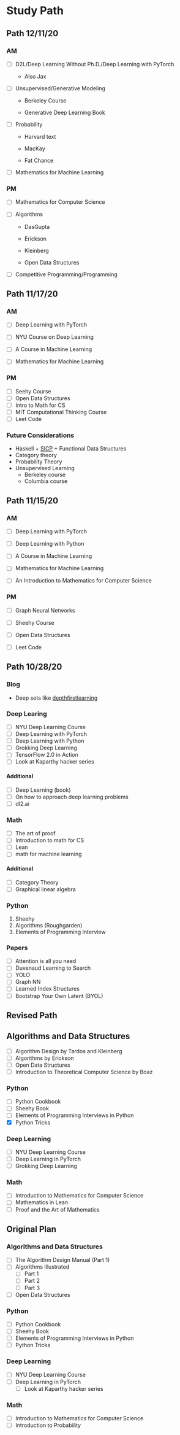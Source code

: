 # Study Path

## Path 12/11/20

### AM

- [ ] D2L/Deep Learning Without Ph.D./Deep Learning with PyTorch
  
  * Also Jax

- [ ] Unsupervised/Generative Modeling
  
  * Berkeley Course
  
  * Generative Deep Learning Book
- [ ] Probability
  
  - Harvard text
  
  - MacKay
  
  - Fat Chance

- [ ] Mathematics for Machine Learning

### PM

- [ ] Mathematics for Computer Science

- [ ] Algorithms
  
  * DasGupta
  
  * Erickson
  
  * Kleinberg
  
  * Open Data Structures

- [ ] Competitive Programming/Programming



## Path 11/17/20

### AM

- [ ] Deep Learning with PyTorch

- [ ] NYU Course on Deep Learning

- [ ] A Course in Machine Learning

- [ ] Mathematics for Machine Learning

### PM

- [ ] Seehy Course
- [ ] Open Data Structures
- [ ] Intro to Math for CS
- [ ] MIT Computational Thinking Course
- [ ] Leet Code

### Future Considerations

* Haskell + [SICP](https://web.mit.edu/alexmv/6.037/sicp.pdf) + Functional Data Structures
* Category theory
* Probability Theory
* Unsupervised Learning
  * Berkeley course
  * Columbia course

## Path 11/15/20

### AM

- [ ] Deep Learning with PyTorch

- [ ] Deep Learning with Python

- [ ] A Course in Machine Learning

- [ ] Mathematics for Machine Learning 

- [ ] An Introduction to Mathematics for Computer Science

### PM

- [ ] Graph Neural Networks

- [ ] Sheehy Course

- [ ] Open Data Structures

- [ ] Leet Code

## Path 10/28/20

### Blog

* Deep sets like [depthfirstlearning](http://www.depthfirstlearning.com/)

### Deep Learing

- [ ] NYU Deep Learning Course
- [ ] Deep Learning with PyTorch
- [ ] Deep Learning with Python
- [ ] Grokking Deep Learning
- [ ] TensorFlow 2.0 in Action
- [ ] Look at Kaparthy hacker series

#### Additional

- [ ] Deep Learning (book)
- [ ] On how to approach deep learning problems
- [ ] dl2.ai

### Math

- [ ] The art of proof
- [ ] Introduction to math for CS
- [ ] Lean
- [ ] math for machine learning

#### Additional

- [ ] Category Theory
- [ ] Graphical linear algebra

### Python

1. Sheehy
2. Algorithms (Roughgarden)
3. Elements of Programming Interview

### Papers

- [ ] Attention is all you need
- [ ] Duvenaud Learning to Search
- [ ] YOLO
- [ ] Graph NN
- [ ] Learned Index Structures
- [ ] Bootstrap Your Own Latent (BYOL)

## Revised Path

## Algorithms and Data Structures

- [ ] Algorithm Design by Tardos and Kleinberg
- [ ] Algorithms by Erickson
- [ ] Open Data Structures
- [ ] Introduction to Theoretical Computer Science by Boaz

### Python

- [ ] Python Cookbook
- [ ] Sheehy Book
- [ ] Elements of Programming Interviews in Python
- [x] Python Tricks

### Deep Learning

- [ ] NYU Deep Learning Course
- [ ] Deep Learning in PyTorch
- [ ] Grokking Deep Learning

### Math

- [ ] Introduction to Mathematics for Computer Science
- [ ] Mathematics in Lean
- [ ] Proof and the Art of Mathematics

## Original Plan

### Algorithms and Data Structures

- [ ] The Algorithm Design Manual (Part 1)
- [ ] Algorithms Illustrated
  - [ ] Part 1
  - [ ] Part 2
  - [ ] Part 3
- [ ] Open Data Structures

### Python

- [ ] Python Cookbook
- [ ] Sheehy Book
- [ ] Elements of Programming Interviews in Python
- [ ] Python Tricks

### Deep Learning

- [ ] NYU Deep Learning Course
- [ ] Deep Learning in PyTorch
  - [ ] Look at Kaparthy hacker series

### Math

- [ ] Introduction to Mathematics for Computer Science
- [ ] Introduction to Probability